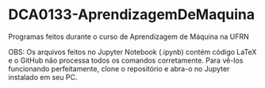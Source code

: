 # DCA0133-AprendizagemDeMaquina
Programas feitos durante o curso de Aprendizagem de Máquina na UFRN

OBS: Os arquivos feitos no Jupyter Notebook (.ipynb) contém código LaTeX e o GitHub não processa todos os comandos corretamente. Para vê-los funcionando perfeitamente, clone o repositório e abra-o no Jupyter instalado em seu PC.
